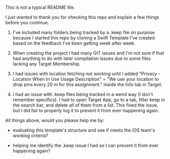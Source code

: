This is not a typical README file.

I just wanted to thank you for checking this repo and explain a few things before you continue.

1. I've included many folders being tracked by a .keep file on purpose because I started this repo by cloning a Swift Template I've created based on the feedback I've been getting week after week.

2. When creating the project I had many GIT issues and I'm not sure if that had anything to do with later compilation issues due to some files lacking any Target Membership.  

3. I had issues with location fetching not working until I added "Privacy - Location When In Use Usage Description" = "We use your location to drop pins every 20 m for this assignment." inside the Info tab in Target. 

4. I had an issue with .keep files being tracked in a weird way (I don't remember specifics).  I had to open Target App, go to a tab, filter keep in the search bar, and delete all of them from a list.  This fixed the issue, but I did fail to properly log it to prevent it from ever happening again.  


All things above, would you please help me by:
- evaluating this template's structure and see if meets the iOS team's working criteria?

- helping me identify the .keep issue I had so I can prevent it from ever happening again?